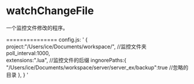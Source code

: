 watchChangeFile
===============

一个监控文件修改的程序。

===============
config.js:
'
{
	project:"/Users/ice/Documents/workspace/",  //监控文件夹
	poll_interval:1000,                         
	extensions:".lua",                          //监控文件的后缀
	ingnorePaths:{
	    "/Users/ice/Documents/workspace/server/server_ex/backup":true  //忽略的目录
	},
}
'


